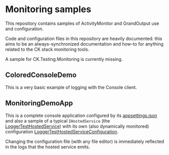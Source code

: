 # Monitoring samples

This repository contains samples of ActivityMonitor and GrandOutput use and configuration.

Code and configuration files in this repository are heavily documented: this aims to
be an always-synchronized documentation and how-to for anything related to the CK stack
monitoring tools.

A sample for CK.Testing.Monitoring is currently missing.

## ColoredConsoleDemo

This is a very basic example of logging with the Console client.

## MonitoringDemoApp

This is a complete console application configured by its [appsettings.json](MonitoringDemoApp/appsettings.json) and
also a sample of a typical `IHostedService` (the [LoggerTestHostedService](MonitoringDemoApp/LoggerTestHostedService.cs)) with
its own (also dynamically monitored) configuration [LoggerTestHostedServiceConfiguration](MonitoringDemoApp/LoggerTestHostedServiceConfiguration.cs).

Changing the configuration file (with any file editor) is immediately reflected in the logs that the hosted service
emits.

